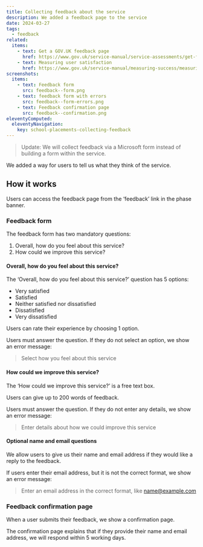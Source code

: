 ```yaml
---
title: Collecting feedback about the service
description: We added a feedback page to the service
date: 2024-03-27
tags:
  - feedback
related:
  items:
    - text: Get a GOV.UK feedback page
      href: https://www.gov.uk/service-manual/service-assessments/get-feedback-page
    - text: Measuring user satisfaction
      href: https://www.gov.uk/service-manual/measuring-success/measuring-user-satisfaction
screenshots:
  items:
    - text: Feedback form
      src: feedback--form.png
    - text: feedback form with errors
      src: feedback--form-errors.png
    - text: Feedback confirmation page
      src: feedback--confirmation.png
eleventyComputed:
  eleventyNavigation:
    key: school-placements-collecting-feedback
---
```


> Update: We will collect feedback via a Microsoft form instead of building a form within the service.

We added a way for users to tell us what they think of the service.

## How it works

Users can access the feedback page from the ‘feedback’ link in the phase banner.

### Feedback form

The feedback form has two mandatory questions:

1. Overall, how do you feel about this service?
2. How could we improve this service?

#### Overall, how do you feel about this service?

The ‘Overall, how do you feel about this service?’ question has 5 options:

- Very satisfied
- Satisfied
- Neither satisfied nor dissatisfied
- Dissatisfied
- Very dissatisfied

Users can rate their experience by choosing 1 option.

Users must answer the question. If they do not select an option, we show an error message:

> Select how you feel about this service

#### How could we improve this service?

The ‘How could we improve this service?’ is a free text box.

Users can give up to 200 words of feedback.

Users must answer the question. If they do not enter any details, we show an error message:

> Enter details about how we could improve this service

#### Optional name and email questions

We allow users to give us their name and email address if they would like a reply to the feedback.

If users enter their email address, but it is not the correct format, we show an error message:

> Enter an email address in the correct format, like <name@example.com>

### Feedback confirmation page

When a user submits their feedback, we show a confirmation page.

The confirmation page explains that if they provide their name and email address, we will respond within 5 working days.

